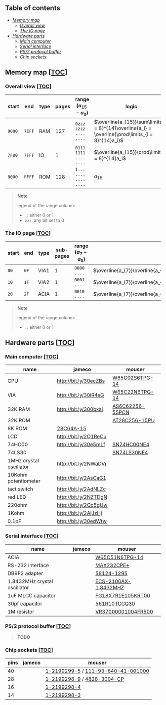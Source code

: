 ## Table of contents
- [_Memory map_](#memory-map-toc)
    - [_Overall view_](#overall-view-toc)
    - [_The IO page_](#the-io-page-toc)
- [_Hardware parts_](#hardware-parts-toc)
    - [_Main computer_](#main-computer-toc)
    - [_Serial interface_](#serial-interface-toc)
    - [_PS/2 protocol buffer_](#ps2-protocol-buffer-toc)
    - [_Chip sockets_](#chip-sockets-toc)

## Memory map [[TOC](#table-of-contents)]
### Overall view [[TOC](#table-of-contents)]
| start  | end    | type         | pages | range ($a_{15} - a_{0}$) | logic                                                     |
| ------ | ------ | ------------ | ----- | ------------------------ | --------------------------------------------------------- |
| `0000` | `7EFF` | $\text{RAM}$ | $127$ | `0zzz zzzz .... ....`    | $\overline{a_{15}}\sum\limits_{i = 8}^{14}\overline{a_i} = \overline{\prod\limits_{i = 8}^{14}a_i}$ |
| `7F00` | `7FFF` | $\text{IO}$  |   $1$ | `0111 1111 .... ....`    | $\overline{a_{15}}\prod\limits_{i = 8}^{14}a_i$           |
| `8000` | `FFFF` | $\text{ROM}$ | $128$ | `1... .... .... ....`    | $a_{15}$                                                  |

> **Note**
>
> legend of the range column:
> - `.`: either $0$ or $1$
> - `zzz`: any bit set to $0$

### The IO page [[TOC](#table-of-contents)]
| start | end  | type          | sub-pages | range ($a_{7} - a_{0}$) | logic                                                              |
| ----- | ---- | ------------- | --------- | ----------------------- | ------------------------------------------------------------------ |
| `00`  | `0F` | $\text{VIA1}$ | $1$       | `0000 ....`             | $\overline{a_{7}}\overline{a_{6}}\overline{a_{5}}\overline{a_{4}}$ |
| `10`  | `1F` | $\text{VIA2}$ | $1$       | `0001 ....`             | $\overline{a_{7}}\overline{a_{6}}\overline{a_{5}}a_{4}$            |
| `20`  | `2F` | $\text{ACIA}$ | $1$       | `0010 ....`             | $\overline{a_{7}}\overline{a_{6}}a_{5}\overline{a_{4}}$            |

> **Note**
>
> legend of the range column:
> - `.`: either $0$ or $1$

## Hardware parts [[TOC](#table-of-contents)]
### Main computer [[TOC](#table-of-contents)]
| name                    | jameco                | mouser            |
| ----------------------- | --------------------- | ----------------- |
| CPU                     | http://bit.ly/30ecZBs | [W65C02S6TPG-14]  |
| VIA                     | http://bit.ly/30iR4sG | [W65C22N6TPG-14]  |
| 32K RAM                 | http://bit.ly/300bxai | [AS6C62256-55PCN] |
| 32K ROM                 |                       | [AT28C256-15PU]   |
| 8K ROM                  | [28C64A-15]           |                   |
| LCD                     | http://bit.ly/2O1ReCu |                   |
| 74HC00                  | http://bit.ly/30e5mLf | [SN74HC00NE4]     |
| 74LS30                  |                       | [SN74LS30NE4]     |
| 1MHz crystal oscillator | http://bit.ly/2NWaDVj |                   |
| 10Kohm potentiometer    | http://bit.ly/2AsCaG1 |                   |
| tact switch             | http://bit.ly/2AdNLZc |                   |
| red LED                 | http://bit.ly/2NZTDgN |                   |
| 220ohm                  | http://bit.ly/2Qc5gUw |                   |
| 1Kohm                   | http://bit.ly/2AjJzHj |                   |
| 0.1pF                   | http://bit.ly/30edWtw |                   |

### Serial interface [[TOC](#table-of-contents)]
| name                         | jameco                | mouser                 |
| ---------------------------- | --------------------- | ---------------------- |
| ACIA                         |                       | [W65C51N6TPG-14]       |
| RS-232 interface             |                       | [MAX232CPE+]           |
| DB9F2 adapter                |                       | [58124-1295]           |
| 1.8432MHz crystal oscillator |                       | [ECS-2100AX-1.8432MHZ] |
| 1uF MLCC capacitor           |                       | [FG18X7R1E105KRT00]    |
| 30pf capacitor               |                       | [561R10TCCQ30]         |
| 1M resistor                  |                       | [VR37000001004FR500]   |

### PS/2 protocol buffer [[TOC](#table-of-contents)]

> **TODO**

### Chip sockets [[TOC](#table-of-contents)]

| pins | jameco | mouser                                 |
| ---- | ------ | -------------------------------------- |
| 40   |        | [1-2199299-5] / [111-93-640-41-001000] |
| 28   |        | [1-2199298-9] / [4828-3004-CP]                         |
| 16   |        | [1-2199298-4]                          |
| 14   |        | [1-2199298-3]                          |


[28C64A-15]: https://www.jameco.com/z/AT28C64B-15P-Major-Brands-IC-28C64A-15-EEPROM-64K-Bit-CMOS_74827.html

[W65C51N6TPG-14]: https://www.mouser.fr/ProductDetail/Western-Design-Center-WDC/W65C51N6TPG-14?qs=AgbsAOSw7WDdUCKSkUixbw%3D%3D
[W65C02S6TPG-14]: https://www.mouser.fr/ProductDetail/Western-Design-Center-WDC/W65C02S6TPG-14?qs=opBjA1TV903lvWo9AEKH5w%3D%3D
[W65C22N6TPG-14]: https://www.mouser.fr/ProductDetail/Western-Design-Center-WDC/W65C22N6TPG-14?qs=opBjA1TV901DbgJ9rfcBoQ%3D%3D
[AS6C62256-55PCN]: https://www.mouser.fr/ProductDetail/Alliance-Memory/AS6C62256-55PCN?qs=LD2UibpCYJqgbIupMJnGTQ%3D%3D
[AT28C256-15PU]: https://www.mouser.fr/ProductDetail/Microchip-Technology/AT28C256-15PU?qs=MAR%2F2X5XOp7eAU2%2FlNw9oA%3D%3D
[SN74HC00NE4]: https://www.mouser.fr/ProductDetail/Texas-Instruments/SN74HC00NE4?qs=mE33ZKBHyE4uNJ8383x2vg%3D%3D
[MAX232CPE+]: https://www.mouser.fr/ProductDetail/Analog-Devices-Maxim-Integrated/MAX232CPE%2B?qs=1THa7WoU59H6WLBcdj%252BTOQ%3D%3D
[58124-1295]: https://www.mouser.fr/ProductDetail/CCS/58124-1295?qs=17u8i%2FzlE89zr48r6Br%252BoA%3D%3D
[ECS-2100AX-1.8432MHZ]: https://www.mouser.fr/ProductDetail/ECS/ECS-2100AX-1.8432MHZ?qs=7cQpS2oZOEMv8URpRm%2FrTg%3D%3D
[FG18X7R1E105KRT00]: https://www.mouser.fr/ProductDetail/TDK/FG18X7R1E105KRT00?qs=sGAEpiMZZMukHu%252BjC5l7YTvFF0ytHSxtoC4NbnbovTo%3D
[561R10TCCQ30]: https://www.mouser.fr/ProductDetail/Vishay/561R10TCCQ30?qs=sGAEpiMZZMukHu%252BjC5l7YQBS4TczbHi4IrZt%2Fqz%2FGVA%3D
[VR37000001004FR500]: https://www.mouser.fr/ProductDetail/Vishay-BC-Components/VR37000001004FR500?qs=Iqe6t0HYRD4lz%252B2cDrCA1g%3D%3D
[SN74LS30NE4]: https://www.mouser.fr/ProductDetail/Texas-Instruments/SN74LS30NE4?qs=SL3LIuy2dWwsgWE7AHV5lg%3D%3D

[1-2199299-5]: https://www.mouser.fr/ProductDetail/TE-Connectivity/1-2199299-5?qs=fK8dlpkaUMthXjoyadQV1Q%3D%3D
[111-93-640-41-001000]: https://www.mouser.fr/ProductDetail/Mill-Max/111-93-640-41-001000?qs=WZeyYeqMOWdiMTxI6nZMPA%3D%3D
[1-2199298-9]: https://www.mouser.fr/ProductDetail/TE-Connectivity/1-2199298-9?qs=fK8dlpkaUMumZ9haKKccEA%3D%3D
[4828-3004-CP]: https://www.mouser.fr/ProductDetail/3M-Electronic-Solutions-Division/4828-3004-CP?qs=mroHWPoUHBolYNJsg4b2PQ%3D%3D
[1-2199298-4]: https://www.mouser.fr/ProductDetail/TE-Connectivity/1-2199298-4?qs=fK8dlpkaUMvpL10rY9Abiw%3D%3D
[1-2199298-3]: https://www.mouser.fr/ProductDetail/TE-Connectivity/1-2199298-3?qs=fK8dlpkaUMtBOtVI99wRlQ%3D%3D
